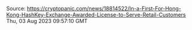 Source: https://cryptopanic.com/news/18814522/In-a-First-For-Hong-Kong-HashKey-Exchange-Awarded-License-to-Serve-Retail-Customers
Thu, 03 Aug 2023 09:57:10 GMT
